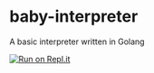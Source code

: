 # baby-interpreter
A basic interpreter written in Golang

[![Run on Repl.it](https://repl.it/badge/github/Youssef-Mak/baby-interpreter)](https://repl.it/github/Youssef-Mak/baby-interpreter)
